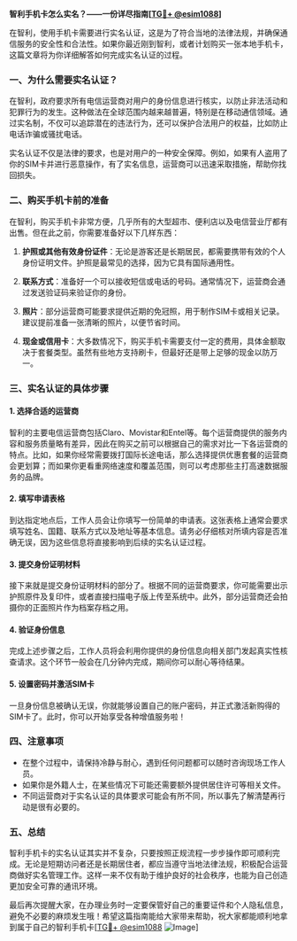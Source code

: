 **智利手机卡怎么实名？——一份详尽指南[[TG💪+ @esim1088](https://t.me/s/esim1088)]**

在智利，使用手机卡需要进行实名认证，这是为了符合当地的法律法规，并确保通信服务的安全性和合法性。如果你最近刚到智利，或者计划购买一张本地手机卡，这篇文章将为你详细解答如何完成实名认证的过程。

### 一、为什么需要实名认证？

在智利，政府要求所有电信运营商对用户的身份信息进行核实，以防止非法活动和犯罪行为的发生。这种做法在全球范围内越来越普遍，特别是在移动通信领域。通过实名制，不仅可以追踪潜在的违法行为，还可以保护合法用户的权益，比如防止电话诈骗或骚扰电话。

实名认证不仅是法律的要求，也是对用户的一种安全保障。例如，如果有人盗用了你的SIM卡并进行恶意操作，有了实名信息，运营商可以迅速采取措施，帮助你找回损失。

### 二、购买手机卡前的准备

在智利，购买手机卡非常方便，几乎所有的大型超市、便利店以及电信营业厅都有出售。但在此之前，你需要准备好以下几样东西：

1. **护照或其他有效身份证件**：无论是游客还是长期居民，都需要携带有效的个人身份证明文件。护照是最常见的选择，因为它具有国际通用性。
   
2. **联系方式**：准备好一个可以接收短信或电话的号码。通常情况下，运营商会通过发送验证码来验证你的身份。

3. **照片**：部分运营商可能要求提供近期的免冠照，用于制作SIM卡或相关记录。建议提前准备一张清晰的照片，以便节省时间。

4. **现金或信用卡**：大多数情况下，购买手机卡需要支付一定的费用，具体金额取决于套餐类型。虽然有些地方支持刷卡，但最好还是带上足够的现金以防万一。

### 三、实名认证的具体步骤

#### 1. 选择合适的运营商

智利的主要电信运营商包括Claro、Movistar和Entel等。每个运营商提供的服务内容和服务质量略有差异，因此在购买之前可以根据自己的需求对比一下各运营商的特点。比如，如果你经常需要拨打国际长途电话，那么选择提供优惠套餐的运营商会更划算；而如果你更看重网络速度和覆盖范围，则可以考虑那些主打高速数据服务的品牌。

#### 2. 填写申请表格

到达指定地点后，工作人员会让你填写一份简单的申请表。这张表格上通常会要求填写姓名、国籍、联系方式以及地址等基本信息。请务必仔细核对所填内容是否准确无误，因为这些信息将直接影响到后续的实名认证过程。

#### 3. 提交身份证明材料

接下来就是提交身份证明材料的部分了。根据不同的运营商要求，你可能需要出示护照原件及复印件，或者直接扫描电子版上传至系统中。此外，部分运营商还会拍摄你的正面照片作为档案存档之用。

#### 4. 验证身份信息

完成上述步骤之后，工作人员将会利用你提供的身份信息向相关部门发起真实性核查请求。这个环节一般会在几分钟内完成，期间你可以耐心等待结果。

#### 5. 设置密码并激活SIM卡

一旦身份信息被确认无误，你就能够设置自己的账户密码，并正式激活新购得的SIM卡了。此时，你可以开始享受各种增值服务啦！

### 四、注意事项

- 在整个过程中，请保持冷静与耐心，遇到任何问题都可以随时咨询现场工作人员。
- 如果你是外籍人士，在某些情况下可能还需要额外提供居住许可等相关文件。
- 不同运营商对于实名认证的具体要求可能会有所不同，所以事先了解清楚再行动是很有必要的。

### 五、总结

智利手机卡的实名认证其实并不复杂，只要按照正规流程一步步操作即可顺利完成。无论是短期访问者还是长期居住者，都应当遵守当地法律法规，积极配合运营商做好实名管理工作。这样一来不仅有助于维护良好的社会秩序，也能为自己创造更加安全可靠的通讯环境。

最后再次提醒大家，在办理业务时一定要保管好自己的重要证件和个人隐私信息，避免不必要的麻烦发生哦！希望这篇指南能给大家带来帮助，祝大家都能顺利地拿到属于自己的智利手机卡[[TG💪+ @esim1088](https://t.me/s/esim1088) ![Image](https://i.postimg.cc/4NQfJmqS/Snipaste-2025-05-13-00-14-12.png)]